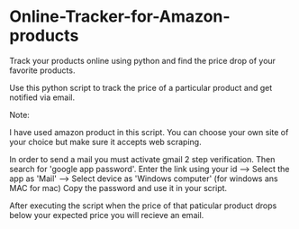 # Online-Tracker-for-Amazon-products
Track your products online using python and find the price drop of your favorite products.


Use this python script to track the price of a particular product and get notified via email.

Note:

I have used amazon product in this script. You can choose your own site of your choice but make sure it accepts web scraping.

In order to send a mail you must activate gmail 2 step verification. Then search for 'google app password'.
Enter the link using your id --> Select the app as 'Mail' --> Select device as 'Windows computer' (for windows ans MAC for mac)
Copy the password and use it in your script.


After executing the script when the price of that paticular product drops below your expected price you will recieve an email.
